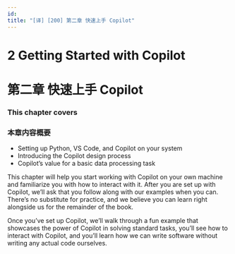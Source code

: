 ```yaml
---
id: 
title: "[译] [200] 第二章 快速上手 Copilot"
---
```


# 2 Getting Started with Copilot
# 第二章 快速上手 Copilot

### This chapter covers
### 本章内容概要

* Setting up Python, VS Code, and Copilot on your system
* Introducing the Copilot design process
* Copilot’s value for a basic data processing task

This chapter will help you start working with Copilot on your own machine and familiarize you with how to interact with it. After you are set up with Copilot, we’ll ask that you follow along with our examples when you can. There’s no substitute for practice, and we believe you can learn right alongside us for the remainder of the book.

Once you’ve set up Copilot, we’ll walk through a fun example that showcases the power of Copilot in solving standard tasks, you’ll see how to interact with Copilot, and you’ll learn how we can write software without writing any actual code ourselves.
